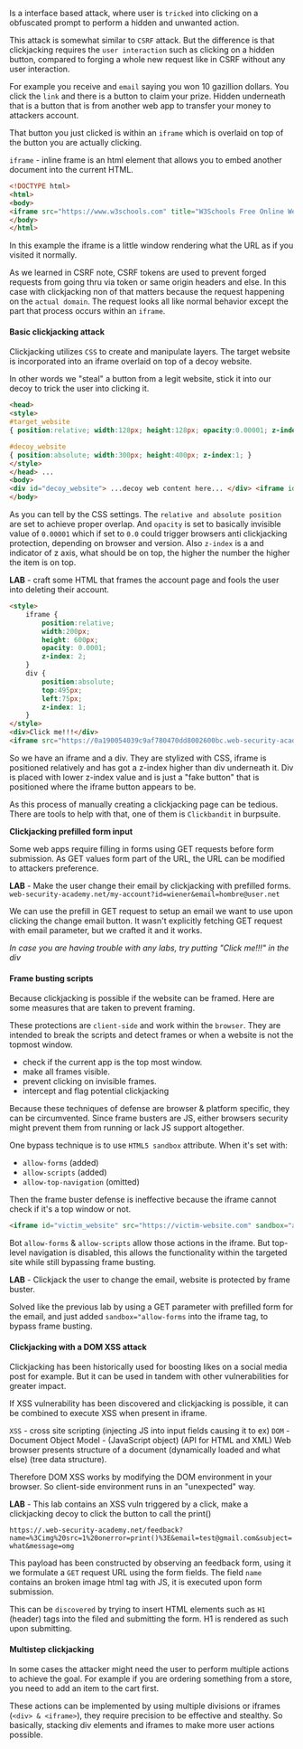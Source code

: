 
Is a interface based attack, where user is `tricked` into clicking on a obfuscated prompt to perform a hidden and unwanted action.

This attack is somewhat similar to `CSRF` attack.
But the difference is that clickjacking requires the `user interaction` such as clicking on a hidden button, compared to forging a whole new request like in CSRF without any user interaction.

For example you receive and `email` saying you won 10 gazillion dollars.
You click the `link` and there is a button to claim your prize.
Hidden underneath that is a button that is from another web app to transfer your money to attackers account.

That button you just clicked is within an `iframe` which is overlaid on top of the button you are actually clicking.


`iframe` - inline frame is an html element that allows you to embed another document into the current HTML.

```html
<!DOCTYPE html>
<html>
<body>
<iframe src="https://www.w3schools.com" title="W3Schools Free Online Web Tutorials"></iframe>
</body>
</html>
```
In this example the iframe is a little window rendering what the URL as if you visited it normally.

As we learned in CSRF note, CSRF tokens are used to prevent forged requests from going thru via token or same origin headers and else.
In this case with clickjacking non of that matters because the request happening on the `actual domain`.
The request looks all like normal behavior except the part that process occurs within an `iframe`.


#### Basic clickjacking attack

Clickjacking utilizes `CSS` to create and manipulate layers.
The target website is incorporated into an iframe overlaid on top of a decoy website.

In other words we "steal" a button from a legit website, stick it into our decoy to trick the user into clicking it.
```html
<head> 
<style>
#target_website 
{ position:relative; width:128px; height:128px; opacity:0.00001; z-index:2; }

#decoy_website
{ position:absolute; width:300px; height:400px; z-index:1; }
</style>
</head> ...
<body>
<div id="decoy_website"> ...decoy web content here... </div> <iframe id="target_website" src="https://vulnerable-website.com"> </iframe>
</body>
```

As you can tell by the CSS settings.
The `relative and absolute position` are set to achieve proper overlap.
And `opacity` is set to basically invisible value of `0.00001` which if set to `0.0` could trigger browsers anti clickjacking protection, depending on browser and version.
Also `z-index`  is a and indicator of z axis, what should be on top, the higher the number the higher the item is on top.

**LAB** - craft some HTML that frames the account page and fools the user into deleting their account.

```html
<style>
    iframe {
        position:relative;
        width:200px;
        height: 600px;
        opacity: 0.0001;
        z-index: 2;
    }
    div {
        position:absolute;
        top:495px;
        left:75px;
        z-index: 1;
    }
</style>
<div>Click me!!!</div>
<iframe src="https://0a190054039c9af780470dd8002600bc.web-security-academy.net/my-account"></iframe>
```

So we have an iframe and a div.
They are stylized with CSS, iframe is positioned relatively and has got a z-index higher than div underneath it.
Div is placed with lower z-index value and is just a "fake button" that is positioned where the iframe button appears to be.

As this process of manually creating a clickjacking page can be tedious.
There are tools to help with that, one of them is `Clickbandit` in burpsuite.

**Clickjacking prefilled form input**

Some web apps require filling in forms using GET requests before form submission.
As GET values form part of the URL, the URL can be modified to attackers preference.

**LAB** - Make the user change their email by clickjacking with prefilled forms.
`web-security-academy.net/my-account?id=wiener&email=hombre@user.net`

We can use the prefill in GET request to setup an email we want to use upon clicking the change email button.
It wasn't explicitly fetching GET request with email parameter, but we crafted it and it works.

*In case you are having trouble with any labs, try putting "Click me!!!" in the div*

#### Frame busting scripts

Because clickjacking is possible if the website can be framed.
Here are some measures that are taken to prevent framing.

These protections are `client-side` and work within the `browser`.
They are intended to break the scripts and detect frames or when a website is not the topmost window.

- check if the current app is the top most window.
- make all frames visible.
- prevent clicking on invisible frames.
- intercept and flag potential clickjacking 

Because these techniques of defense are browser & platform specific, they can be circumvented.
Since frame busters are JS, either browsers security might prevent them from running or lack JS support altogether.

One bypass technique is to use `HTML5 sandbox` attribute.
When it's set with:
- `allow-forms` (added)
- `allow-scripts` (added)
- `allow-top-navigation` (omitted)

Then the frame buster defense is ineffective because the iframe cannot check if it's a top window or not.

```html
<iframe id="victim_website" src="https://victim-website.com" sandbox="allow-forms"></iframe>
```

Bot `allow-forms` & `allow-scripts` allow those actions in the iframe.
But top-level navigation is disabled, this allows the functionality within the targeted site while still bypassing frame busting. 

**LAB** - Clickjack the user to change the email, website is protected by frame buster.

Solved like the previous lab by using a GET parameter with prefilled form for the email, and just added `sandbox="allow-forms` into the iframe tag, to bypass frame busting.

#### Clickjacking with a DOM XSS attack

Clickjacking has been historically used for boosting likes on a social media post for example.
But it can be used in tandem with other vulnerabilities for greater impact.

If XSS vulnerability has been discovered and clickjacking is possible, it can be combined to execute XSS when present in iframe.

`XSS` - cross site scripting (injecting JS into input fields causing it to ex)
`DOM` - Document Object Model - (JavaScript object) (API for HTML and XML) Web browser presents structure of a document (dynamically loaded and what else) (tree data structure).

Therefore DOM XSS works by modifying the DOM environment in your browser.
So client-side environment runs in an "unexpected" way.


**LAB** - This lab contains an XSS vuln triggered by a click, make a clickjacking decoy to click the button to call the print()

`https://.web-security-academy.net/feedback?name=%3Cimg%20src=1%20onerror=print()%3E&email=test@gmail.com&subject=what&message=omg`

This payload has been constructed by observing an feedback form, using it we formulate a `GET` request URL using the form fields.
The field `name` contains an broken image html tag with JS, it is executed upon form submission.

This can be `discovered` by trying to insert HTML elements such as `H1` (header) tags into the filed and submitting the form.
H1 is rendered as such upon submitting.

#### Multistep clickjacking

In some cases the attacker might need the user to perform multiple actions to achieve the goal.
For example if you are ordering something from a store, you need to add an item to the cart first.

These actions can be implemented by using multiple divisions or iframes (`<div> & <iframe>`), they require precision to be effective and stealthy.
So basically, stacking div elements and iframes to make more user actions possible.

